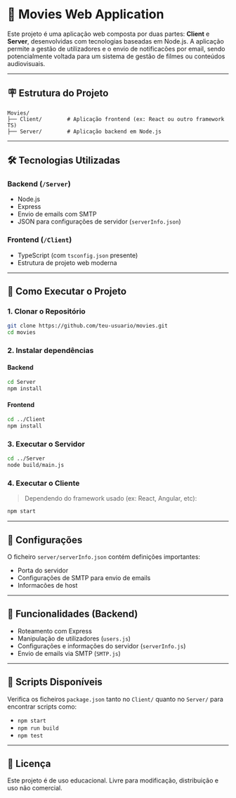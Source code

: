 # 🎥 Movies Web Application

Este projeto é uma aplicação web composta por duas partes: **Client** e **Server**, desenvolvidas com tecnologias baseadas em Node.js. A aplicação permite a gestão de utilizadores e o envio de notificacões por email, sendo potencialmente voltada para um sistema de gestão de filmes ou conteúdos audiovisuais.

---

## 🪧 Estrutura do Projeto

```
Movies/
├── Client/        # Aplicação frontend (ex: React ou outro framework TS)
├── Server/        # Aplicação backend em Node.js
```

---

## 🛠️ Tecnologias Utilizadas

### Backend (`/Server`)
- Node.js
- Express
- Envio de emails com SMTP
- JSON para configurações de servidor (`serverInfo.json`)

### Frontend (`/Client`)
- TypeScript (com `tsconfig.json` presente)
- Estrutura de projeto web moderna

---

## 🚀 Como Executar o Projeto

### 1. Clonar o Repositório
```bash
git clone https://github.com/teu-usuario/movies.git
cd movies
```

### 2. Instalar dependências

#### Backend
```bash
cd Server
npm install
```

#### Frontend
```bash
cd ../Client
npm install
```

### 3. Executar o Servidor
```bash
cd ../Server
node build/main.js
```

### 4. Executar o Cliente
> Dependendo do framework usado (ex: React, Angular, etc):
```bash
npm start
```

---

## 📁 Configurações

O ficheiro `server/serverInfo.json` contém definições importantes:
- Porta do servidor
- Configurações de SMTP para envio de emails
- Informacões de host

---

## 📢 Funcionalidades (Backend)

- Roteamento com Express
- Manipulação de utilizadores (`users.js`)
- Configurações e informações do servidor (`serverInfo.js`)
- Envio de emails via SMTP (`SMTP.js`)

---

## 📃 Scripts Disponíveis

Verifica os ficheiros `package.json` tanto no `Client/` quanto no `Server/` para encontrar scripts como:
- `npm start`
- `npm run build`
- `npm test`

---

## 📜 Licença

Este projeto é de uso educacional. Livre para modificação, distribuição e uso não comercial.

